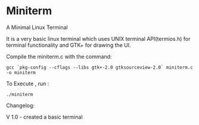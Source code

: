 # Miniterm

A Minimal Linux Terminal 

It is a very basic linux terminal which uses UNIX terminal API(termios.h) for terminal functionality and GTK+ for drawing the UI.

Compile the miniterm.c with the command:

``gcc `pkg-config --cflags --libs gtk+-2.0 gtksourceview-2.0` miniterm.c -o miniterm``

To Execute , run :

`./miniterm`

Changelog:

V 1.0 - created a basic terminal

